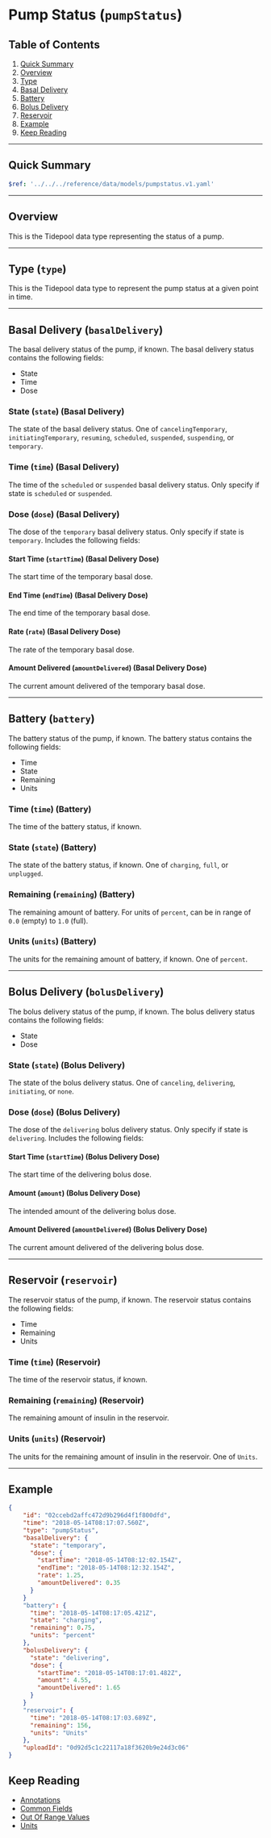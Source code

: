 # Pump Status (`pumpStatus`)

## Table of Contents

1. [Quick Summary](#quick-summary)
1. [Overview](#overview)
1. [Type](#type-type)
1. [Basal Delivery](#basal-delivery-basaldelivery)
1. [Battery](#battery-battery)
1. [Bolus Delivery](#bolus-delivery-bolusdelivery)
1. [Reservoir](#reservoir-reservoir)
1. [Example](#example)
1. [Keep Reading](#keep-reading)

---

## Quick Summary

```yaml json_schema
$ref: '../../../reference/data/models/pumpstatus.v1.yaml'
```

---

## Overview

This is the Tidepool data type representing the status of a pump.

---

## Type (`type`)

This is the Tidepool data type to represent the pump status at a given point in time.

---

## Basal Delivery (`basalDelivery`)

The basal delivery status of the pump, if known. The basal delivery status contains the following fields:

* State
* Time
* Dose

### State (`state`) (Basal Delivery)

The state of the basal delivery status. One of `cancelingTemporary`, `initiatingTemporary`, `resuming`, `scheduled`, `suspended`, `suspending`, or `temporary`.

### Time (`time`) (Basal Delivery)

The time of the `scheduled` or `suspended` basal delivery status. Only specify if state is `scheduled` or `suspended`.

### Dose (`dose`) (Basal Delivery)

The dose of the `temporary` basal delivery status. Only specify if state is `temporary`. Includes the following fields:

#### Start Time (`startTime`) (Basal Delivery Dose)

The start time of the temporary basal dose.

#### End Time (`endTime`) (Basal Delivery Dose)

The end time of the temporary basal dose.

#### Rate (`rate`) (Basal Delivery Dose)

The rate of the temporary basal dose.

#### Amount Delivered (`amountDelivered`) (Basal Delivery Dose)

The current amount delivered of the temporary basal dose.

---

## Battery (`battery`)

The battery status of the pump, if known. The battery status contains the following fields:

* Time
* State
* Remaining
* Units

### Time (`time`) (Battery)

The time of the battery status, if known.

### State (`state`) (Battery)

The state of the battery status, if known. One of `charging`, `full`, or `unplugged`.

### Remaining (`remaining`) (Battery)

The remaining amount of battery. For units of `percent`, can be in range of `0.0` (empty) to `1.0` (full).

### Units (`units`) (Battery)

The units for the remaining amount of battery, if known. One of `percent`.

---

## Bolus Delivery (`bolusDelivery`)

The bolus delivery status of the pump, if known. The bolus delivery status contains the following fields:

* State
* Dose

### State (`state`) (Bolus Delivery)

The state of the bolus delivery status. One of `canceling`, `delivering`, `initiating`, or `none`.

### Dose (`dose`) (Bolus Delivery)

The dose of the `delivering` bolus delivery status. Only specify if state is `delivering`. Includes the following fields:

#### Start Time (`startTime`) (Bolus Delivery Dose)

The start time of the delivering bolus dose.

#### Amount (`amount`) (Bolus Delivery Dose)

The intended amount of the delivering bolus dose.

#### Amount Delivered (`amountDelivered`) (Bolus Delivery Dose)

The current amount delivered of the delivering bolus dose.

---

## Reservoir (`reservoir`)

The reservoir status of the pump, if known. The reservoir status contains the following fields:

* Time
* Remaining
* Units

### Time (`time`) (Reservoir)

The time of the reservoir status, if known.

### Remaining (`remaining`) (Reservoir)

The remaining amount of insulin in the reservoir.

### Units (`units`) (Reservoir)

The units for the remaining amount of insulin in the reservoir. One of `Units`.

---

## Example

```json
{
    "id": "02ccebd2affc472d9b296d4f1f800dfd",
    "time": "2018-05-14T08:17:07.560Z",
    "type": "pumpStatus",
    "basalDelivery": {
      "state": "temporary",
      "dose": {
        "startTime": "2018-05-14T08:12:02.154Z",
        "endTime": "2018-05-14T08:12:32.154Z",
        "rate": 1.25,
        "amountDelivered": 0.35
      }
    }
    "battery": {
      "time": "2018-05-14T08:17:05.421Z",
      "state": "charging",
      "remaining": 0.75,
      "units": "percent"
    },
    "bolusDelivery": {
      "state": "delivering",
      "dose": {
        "startTime": "2018-05-14T08:17:01.482Z",
        "amount": 4.55,
        "amountDelivered": 1.65
      }
    }
    "reservoir": {
      "time": "2018-05-14T08:17:03.689Z",
      "remaining": 156,
      "units": "Units"
    },
    "uploadId": "0d92d5c1c22117a18f3620b9e24d3c06"
}
```

## Keep Reading

* [Annotations](./device-data/annotations.md)
* [Common Fields](./device-data/common-fields.md)
* [Out Of Range Values](./device-data/oor-values.md)
* [Units](./device-data/units.md)
